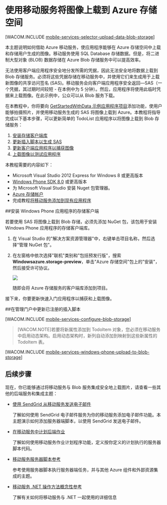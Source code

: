 <properties pageTitle="使用移动服务将图像上载到 blob 存储区 (Windows Phone) | 移动服务" metaKeywords="" description="了解如何使用移动服务将图像上载到 Azure Blob 存储。" metaCanonical="" disqusComments="0" umbracoNaviHide="1" documentationCenter="Mobile" title="Upload images to Azure Storage by using Mobile Services" authors="wesmc" writer="wesmc" />
<tags ms.service=""
    ms.date=""
    wacn.date=""
    />

# 使用移动服务将图像上载到 Azure 存储空间

[WACOM.INCLUDE [mobile-services-selector-upload-data-blob-storage](../includes/mobile-services-selector-upload-data-blob-storage.md)]

本主题说明如何借助 Azure 移动服务，使应用程序能够在 Azure 存储空间中上载和存储用户生成的图像。移动服务使用 SQL Database 存储数据。但是，将二进制大型对象 (BLOB) 数据存储在 Azure Blob 存储服务中可以提高效率。 

无法使用客户端应用程序安全地分发所需的凭据，因此无法安全地将数据上载到 Blob 存储服务。必须将这些凭据存储在移动服务中，并使用它们来生成用于上载新图像的共享访问签名 (SAS)。移动服务会向客户端应用程序安全返回&mdash;SAS（一个凭据，其过期时间较短 - 在本例中为 5 分钟）。然后，应用程序将使用此临时凭据来上载图像。在此示例中，公众可以从 Blob 服务下载。

在本教程中，你将要向 [GetStartedWithData 示例应用程序项目](/zh-cn/documentation/articles/mobile-services-windows-phone-get-started-data/)添加功能，使用户能够拍摄照片，并使用移动服务生成的 SAS 将图像上载到 Azure。本教程将指导完成以下基本步骤，可以更新简单的 TodoList 应用程序以将图像上载到 Blob 存储服务：

1. [安装存储客户端库]
2. [更新插入脚本以生成 SAS]
3. [更新客户端应用程序以捕获图像]
4. [上载图像以测试应用程序]

本教程需要的内容如下：

+ Microsoft Visual Studio 2012 Express for Windows 8 或更高版本
+ [Windows Phone SDK 8.0] 或更高版本
+ 为 Microsoft Visual Studio 安装 Nuget 包管理器。
+ [Azure 存储帐户][如何创建存储帐户]
+ 完成教程[将移动服务添加到现有应用程序](/zh-cn/documentation/articles/mobile-services-windows-phone-get-started-data/)  


##<a name="install-storage-client"></a>安装 Windows Phone 应用程序的存储客户端

若要使用 SAS 将图像上载到 Blob 存储，必须先添加 NuGet 包，该包用于安装 Windows Phone 应用程序的存储客户端库。

1. 在 Visual Studio 的"解决方案资源管理器"中，右键单击项目名称，然后选择"管理 NuGet 包"。

2. 在左窗格中依次选择"联机"类别和"包括预发行版"，搜索 **Windowsazure.storage-preview**，单击"Azure 存储空间"包上的"安装"，然后接受许可协议。 

  	![][2]

  	随即会将 Azure 存储服务的客户端库添加到项目。

接下来，你要更新快速入门应用程序以捕获和上载图像。

##<a name="update-scripts"></a>在管理门户中更新已注册的插入脚本


[WACOM.INCLUDE [mobile-services-configure-blob-storage](../includes/mobile-services-configure-blob-storage.md)]

>[WACOM.NOTE]若要将新属性添加到 TodoItem 对象，您必须在移动服务中启用动态架构。启用动态架构时，新列自动添加到映射到这些新属性的 TodoItem 表。

[WACOM.INCLUDE [mobile-services-windows-phone-upload-to-blob-storage](../includes/mobile-services-windows-phone-upload-to-blob-storage.md)]


## <a name="next-steps"> </a>后续步骤

现在，你已能够通过将移动服务与 Blob 服务集成安全地上载图片，请查看一些其他的后端服务和集成主题：

+ [使用 SendGrid 从移动服务发送电子邮件]
 
  了解如何使用 SendGrid 电子邮件服务为你的移动服务添加电子邮件功能。本主题演示如何添加服务器端脚本，以使用 SendGrid 发送电子邮件。

+ [在移动服务中计划后端作业]

  了解如何使用移动服务作业计划程序功能，定义按你定义的计划执行的服务器脚本代码。

+ [移动服务服务器脚本参考]

  参考使用服务器脚本执行服务器端任务，并与其他 Azure 组件和外部资源集成的主题。
 
+ [移动服务 .NET 操作方法概念性参考]

  了解有关如何将移动服务与 .NET 一起使用的详细信息
  
 
<!-- Anchors. -->
[安装存储客户端库]: #install-storage-client
[更新客户端应用程序以捕获图像]: #add-select-images
[更新插入脚本以生成 SAS]: #update-scripts
[上载图像以测试应用程序]: #test
[后续步骤]:#next-steps

<!-- Images. -->


[2]: ./media/mobile-services-windows-phone-upload-data-blob-storage/mobile-add-storage-nuget-package-dotnet.png


[5]: ./media/mobile-services-windows-phone-upload-data-blob-storage/mobile-upload-blob-app-WMAppmanifest-wp8.png
[6]: ./media/mobile-services-windows-phone-upload-data-blob-storage/mobile-upload-blob-app-view-wp8.png
[7]: ./media/mobile-services-windows-phone-upload-data-blob-storage/mobile-upload-blob-app-view-camera-wp8.png
[8]: ./media/mobile-services-windows-phone-upload-data-blob-storage/mobile-upload-blob-app-view-save-wp8.png
[9]: ./media/mobile-services-windows-phone-upload-data-blob-storage/mobile-upload-blob-app-view-final-wp8.png

[11]: ./media/mobile-services-windows-phone-upload-data-blob-storage/mobile-upload-blob-app-view-camera-accept-wp8.png

<!-- URLs. -->
[使用 SendGrid 从移动服务发送电子邮件]: /zh-cn/documentation/articles/store-sendgrid-mobile-services-send-email-scripts/
[在移动服务中计划后端作业]: /zh-cn/documentation/articles/mobile-services-schedule-recurring-tasks/
[移动服务服务器脚本参考]:/zh-cn/documentation/articles/mobile-services-how-to-use-server-scripts
[移动服务入门]: /zh-cn/documentation/articles/mobile-services-windows-phone-get-started

[Azure 管理门户]: https://manage.windowsazure.cn/
[如何创建存储帐户]: /zh-cn/documentation/articles/storage-create-storage-account
[应用商店应用程序的 Azure 存储客户端库]: http://go.microsoft.com/fwlink/p/?LinkId=276866 
[移动服务 .NET 操作方法概念性参考]: /zh-cn/documentation/articles/mobile-services-windows-dotnet-how-to-use-client-library
[Windows Phone SDK 8.0]: http://www.microsoft.com/zh-cn/download/details.aspx?id=35471


